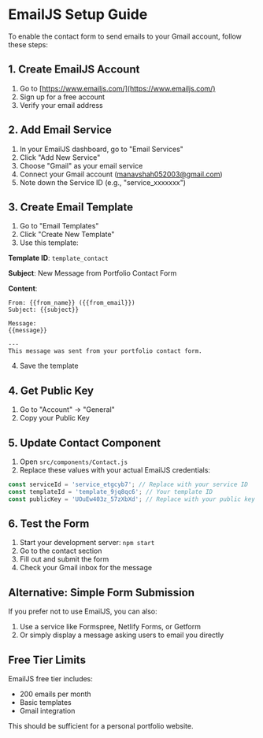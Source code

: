 # EmailJS Setup Guide

To enable the contact form to send emails to your Gmail account, follow these steps:

## 1. Create EmailJS Account
1. Go to [https://www.emailjs.com/](https://www.emailjs.com/)
2. Sign up for a free account
3. Verify your email address

## 2. Add Email Service
1. In your EmailJS dashboard, go to "Email Services"
2. Click "Add New Service"
3. Choose "Gmail" as your email service
4. Connect your Gmail account (manavshah052003@gmail.com)
5. Note down the Service ID (e.g., "service_xxxxxxx")

## 3. Create Email Template
1. Go to "Email Templates"
2. Click "Create New Template"
3. Use this template:

**Template ID**: `template_contact`

**Subject**: New Message from Portfolio Contact Form

**Content**:
```
From: {{from_name}} ({{from_email}})
Subject: {{subject}}

Message:
{{message}}

---
This message was sent from your portfolio contact form.
```

4. Save the template

## 4. Get Public Key
1. Go to "Account" → "General"
2. Copy your Public Key

## 5. Update Contact Component
1. Open `src/components/Contact.js`
2. Replace these values with your actual EmailJS credentials:

```javascript
const serviceId = 'service_etgcyb7'; // Replace with your service ID
const templateId = 'template_9jq8qc6'; // Your template ID
const publicKey = 'UOuEw403z_57zXbXd'; // Replace with your public key
```

## 6. Test the Form
1. Start your development server: `npm start`
2. Go to the contact section
3. Fill out and submit the form
4. Check your Gmail inbox for the message

## Alternative: Simple Form Submission
If you prefer not to use EmailJS, you can also:
1. Use a service like Formspree, Netlify Forms, or Getform
2. Or simply display a message asking users to email you directly

## Free Tier Limits
EmailJS free tier includes:
- 200 emails per month
- Basic templates
- Gmail integration

This should be sufficient for a personal portfolio website.
